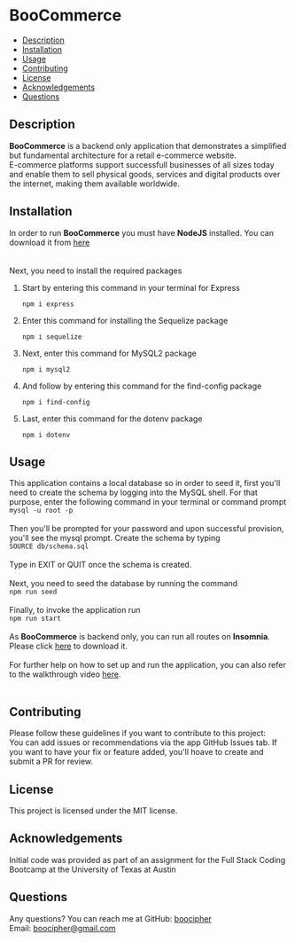 # BooCommerce

* [Description](#description)
* [Installation](#installation)
* [Usage](#usage)
* [Contributing](#contributing)
* [License](#license)
* [Acknowledgements](#acknowledgements)
* [Questions](#questions)

## Description
**BooCommerce** is a backend only application that demonstrates a simplified but fundamental architecture for a retail e-commerce website. <br>
E-commerce platforms support successfull businesses of all sizes today and enable them to sell physical goods, services and digital products over the internet, making them available worldwide.

## Installation
In order to run **BooCommerce** you must have **NodeJS** installed.
You can download it from [here](https://nodejs.org/en/download/)<br>
<br>
<br>
Next, you need to install the required packages <br> 
1. Start by entering this command in your terminal for Express

   ```
   npm i express
   ```
2. Enter this command for installing the Sequelize package

    ```
    npm i sequelize
    ```

3. Next, enter this command for MySQL2 package

   ```
   npm i mysql2
   ``` 
 
4. And follow by entering this command for the find-config package <br>   
   ```
   npm i find-config
   ```

5. Last, enter this command for the dotenv package  
   ```
   npm i dotenv
   ```


## Usage
This application contains a local database so in order to seed it, first you'll need to create the schema by logging into the MySQL shell. For that purpose, enter the following command in your terminal or command prompt <br>
```mysql -u root -p``` <br>
<br>
Then you'll be prompted for your password and upon successful provision, you'll see the mysql prompt. Create the schema by typing <br>
```SOURCE db/schema.sql``` <br>
<br>
Type in EXIT or QUIT once the schema is created.
<br>
<br>
Next, you need to seed the database by running the command <br>
```npm run seed```
<br>
<br>
Finally, to invoke the application run <br>
```npm run start```
<br>
<br>
As **BooCommerce** is backend only, you can run all routes on **Insomnia**. Please click [here](https://insomnia.rest/download) to download it.
<br>
<br>
For further help on how to set up and run the application, you can also refer to the walkthrough video [here](https://drive.google.com/file/d/1Nm_7dt990-qWQ8R7IFH8eWxFNQHAGQvo/view?usp=sharing).<br>
<br>


## Contributing
Please follow these guidelines if you want to contribute to this project: <br>
You can add issues or recommendations via the app GitHub Issues tab.
If you want to have your fix or feature added, you'll hoave to create and submit a PR for review.

## License
This project is licensed under the MIT license.

## Acknowledgements
Initial code was provided as part of an assignment for the Full Stack Coding Bootcamp at the University of Texas at Austin

## Questions
Any questions? You can reach me at
GitHub: [boocipher](https://github.com/boocipher)<br>
Email: boocipher@gmail.com

